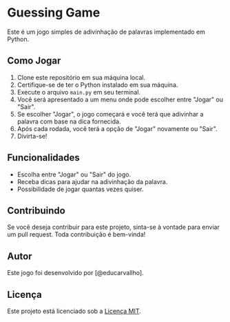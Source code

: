 # Guessing Game

Este é um jogo simples de adivinhação de palavras implementado em Python.

## Como Jogar

1. Clone este repositório em sua máquina local.
2. Certifique-se de ter o Python instalado em sua máquina.
3. Execute o arquivo `main.py` em seu terminal.
4. Você será apresentado a um menu onde pode escolher entre "Jogar" ou "Sair".
5. Se escolher "Jogar", o jogo começará e você terá que adivinhar a palavra com base na dica fornecida.
6. Após cada rodada, você terá a opção de "Jogar" novamente ou "Sair".
7. Divirta-se!

## Funcionalidades

- Escolha entre "Jogar" ou "Sair" do jogo.
- Receba dicas para ajudar na adivinhação da palavra.
- Possibilidade de jogar quantas vezes quiser.

## Contribuindo

Se você deseja contribuir para este projeto, sinta-se à vontade para enviar um pull request.
Toda contribuição é bem-vinda!

## Autor

Este jogo foi desenvolvido por [@educarvallho].

## Licença

Este projeto está licenciado sob a [Licença MIT](LICENSE).
